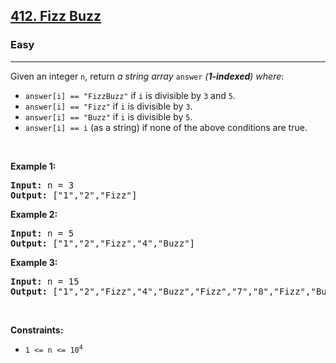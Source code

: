 <h2><a href="https://leetcode.com/problems/fizz-buzz/">412. Fizz Buzz</a></h2><h3>Easy</h3><hr><div style="user-select: auto;"><p style="user-select: auto;">Given an integer <code style="user-select: auto;">n</code>, return <em style="user-select: auto;">a string array </em><code style="user-select: auto;">answer</code><em style="user-select: auto;"> (<strong style="user-select: auto;">1-indexed</strong>) where</em>:</p>

<ul style="user-select: auto;">
	<li style="user-select: auto;"><code style="user-select: auto;">answer[i] == "FizzBuzz"</code> if <code style="user-select: auto;">i</code> is divisible by <code style="user-select: auto;">3</code> and <code style="user-select: auto;">5</code>.</li>
	<li style="user-select: auto;"><code style="user-select: auto;">answer[i] == "Fizz"</code> if <code style="user-select: auto;">i</code> is divisible by <code style="user-select: auto;">3</code>.</li>
	<li style="user-select: auto;"><code style="user-select: auto;">answer[i] == "Buzz"</code> if <code style="user-select: auto;">i</code> is divisible by <code style="user-select: auto;">5</code>.</li>
	<li style="user-select: auto;"><code style="user-select: auto;">answer[i] == i</code> (as a string) if none of the above conditions are true.</li>
</ul>

<p style="user-select: auto;">&nbsp;</p>
<p style="user-select: auto;"><strong style="user-select: auto;">Example 1:</strong></p>
<pre style="user-select: auto;"><strong style="user-select: auto;">Input:</strong> n = 3
<strong style="user-select: auto;">Output:</strong> ["1","2","Fizz"]
</pre><p style="user-select: auto;"><strong style="user-select: auto;">Example 2:</strong></p>
<pre style="user-select: auto;"><strong style="user-select: auto;">Input:</strong> n = 5
<strong style="user-select: auto;">Output:</strong> ["1","2","Fizz","4","Buzz"]
</pre><p style="user-select: auto;"><strong style="user-select: auto;">Example 3:</strong></p>
<pre style="user-select: auto;"><strong style="user-select: auto;">Input:</strong> n = 15
<strong style="user-select: auto;">Output:</strong> ["1","2","Fizz","4","Buzz","Fizz","7","8","Fizz","Buzz","11","Fizz","13","14","FizzBuzz"]
</pre>
<p style="user-select: auto;">&nbsp;</p>
<p style="user-select: auto;"><strong style="user-select: auto;">Constraints:</strong></p>

<ul style="user-select: auto;">
	<li style="user-select: auto;"><code style="user-select: auto;">1 &lt;= n &lt;= 10<sup style="user-select: auto;">4</sup></code></li>
</ul>
</div>